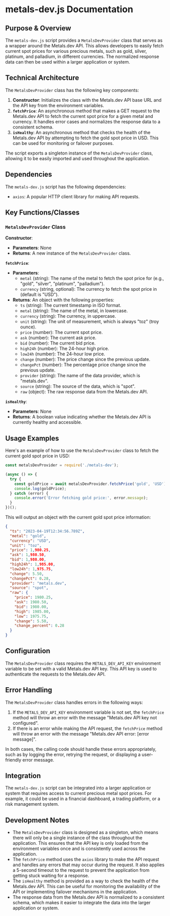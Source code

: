 # metals-dev.js Documentation

## Purpose & Overview

The `metals-dev.js` script provides a `MetalsDevProvider` class that serves as a wrapper around the Metals.dev API. This allows developers to easily fetch current spot prices for various precious metals, such as gold, silver, platinum, and palladium, in different currencies. The normalized response data can then be used within a larger application or system.

## Technical Architecture

The `MetalsDevProvider` class has the following key components:

1. **Constructor**: Initializes the class with the Metals.dev API base URL and the API key from the environment variables.
2. **`fetchPrice`**: An asynchronous method that makes a GET request to the Metals.dev API to fetch the current spot price for a given metal and currency. It handles error cases and normalizes the response data to a consistent schema.
3. **`isHealthy`**: An asynchronous method that checks the health of the Metals.dev API by attempting to fetch the gold spot price in USD. This can be used for monitoring or failover purposes.

The script exports a singleton instance of the `MetalsDevProvider` class, allowing it to be easily imported and used throughout the application.

## Dependencies

The `metals-dev.js` script has the following dependencies:

- `axios`: A popular HTTP client library for making API requests.

## Key Functions/Classes

### `MetalsDevProvider` Class

**Constructor**:

- **Parameters**: None
- **Returns**: A new instance of the `MetalsDevProvider` class.

**`fetchPrice`**:

- **Parameters**:
  - `metal` (string): The name of the metal to fetch the spot price for (e.g., "gold", "silver", "platinum", "palladium").
  - `currency` (string, optional): The currency to fetch the spot price in (default is "USD").
- **Returns**: An object with the following properties:
  - `ts` (string): The current timestamp in ISO format.
  - `metal` (string): The name of the metal, in lowercase.
  - `currency` (string): The currency, in uppercase.
  - `unit` (string): The unit of measurement, which is always "toz" (troy ounce).
  - `price` (number): The current spot price.
  - `ask` (number): The current ask price.
  - `bid` (number): The current bid price.
  - `high24h` (number): The 24-hour high price.
  - `low24h` (number): The 24-hour low price.
  - `change` (number): The price change since the previous update.
  - `changePct` (number): The percentage price change since the previous update.
  - `provider` (string): The name of the data provider, which is "metals.dev".
  - `source` (string): The source of the data, which is "spot".
  - `raw` (object): The raw response data from the Metals.dev API.

**`isHealthy`**:

- **Parameters**: None
- **Returns**: A boolean value indicating whether the Metals.dev API is currently healthy and accessible.

## Usage Examples

Here's an example of how to use the `MetalsDevProvider` class to fetch the current gold spot price in USD:

```javascript
const metalsDevProvider = require('./metals-dev');

(async () => {
  try {
    const goldPrice = await metalsDevProvider.fetchPrice('gold', 'USD');
    console.log(goldPrice);
  } catch (error) {
    console.error('Error fetching gold price:', error.message);
  }
})();
```

This will output an object with the current gold spot price information:

```json
{
  "ts": "2023-04-19T12:34:56.789Z",
  "metal": "gold",
  "currency": "USD",
  "unit": "toz",
  "price": 1,980.25,
  "ask": 1,980.50,
  "bid": 1,980.00,
  "high24h": 1,985.00,
  "low24h": 1,975.75,
  "change": 5.50,
  "changePct": 0.28,
  "provider": "metals.dev",
  "source": "spot",
  "raw": {
    "price": 1980.25,
    "ask": 1980.50,
    "bid": 1980.00,
    "high": 1985.00,
    "low": 1975.75,
    "change": 5.50,
    "change_percent": 0.28
  }
}
```

## Configuration

The `MetalsDevProvider` class requires the `METALS_DEV_API_KEY` environment variable to be set with a valid Metals.dev API key. This API key is used to authenticate the requests to the Metals.dev API.

## Error Handling

The `MetalsDevProvider` class handles errors in the following ways:

1. If the `METALS_DEV_API_KEY` environment variable is not set, the `fetchPrice` method will throw an error with the message "Metals.dev API key not configured".
2. If there is an error while making the API request, the `fetchPrice` method will throw an error with the message "Metals.dev API error: [error message]".

In both cases, the calling code should handle these errors appropriately, such as by logging the error, retrying the request, or displaying a user-friendly error message.

## Integration

The `metals-dev.js` script can be integrated into a larger application or system that requires access to current precious metal spot prices. For example, it could be used in a financial dashboard, a trading platform, or a risk management system.

## Development Notes

- The `MetalsDevProvider` class is designed as a singleton, which means there will only be a single instance of the class throughout the application. This ensures that the API key is only loaded from the environment variables once and is consistently used across the application.
- The `fetchPrice` method uses the `axios` library to make the API request and handles any errors that may occur during the request. It also applies a 5-second timeout to the request to prevent the application from getting stuck waiting for a response.
- The `isHealthy` method is provided as a way to check the health of the Metals.dev API. This can be useful for monitoring the availability of the API or implementing failover mechanisms in the application.
- The response data from the Metals.dev API is normalized to a consistent schema, which makes it easier to integrate the data into the larger application or system.
